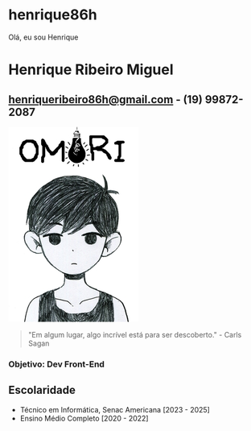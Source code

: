 # henrique86h
 Olá, eu sou Henrique

# Henrique Ribeiro Miguel
## henriqueribeiro86h@gmail.com - (19) 99872-2087
![foto](Capa_de_Omori.jpeg)
> "Em algum lugar, algo incrível está para ser descoberto." - Carls Sagan

### Objetivo: Dev Front-End

## Escolaridade
- Técnico em Informática, Senac Americana [2023 - 2025]
- Ensino Médio Completo [2020 - 2022]